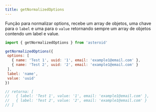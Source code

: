 ```yaml
---
title: getNormalizedOptions
---
```


Função para normalizar options, recebe um array de objetos, uma chave para o `label` e uma para o `value` retornando sempre um array de objetos contendo um label e value.

 ```js
import { getNormalizedOptions } from 'asteroid'

getNormalizedOptions({
  options: [
    { name: 'Test 1', uuid: '1', email: 'example1@email.com' },
    { name: 'Test 2', uuid: '2', email: 'example1@email.com' }
  ],
  label: 'name',
  value: 'uuid'
})

// retorna: [
//   { label: 'Test 1', value: '1', email: 'example1@email.com' },
//   { label: 'Test 2', value: '2', email: 'example1@email.com' }
// ]
```
